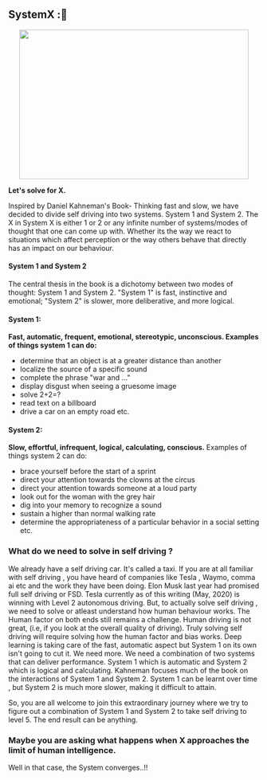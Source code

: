 ##  SystemX ::wrench:

<!-- Alignment options!!!!! -->
<p align="center">
  <img width="460" height="300" src="https://github.com/SystemX-ai/SystemX/blob/master/images/logo.png">
</p>


**Let's solve for X.**

Inspired by Daniel Kahneman's Book- Thinking fast and slow, we have decided to divide self driving into two systems. System 1 and System 2. 
The X in System X is either 1 or 2 or any infinite number of systems/modes of thought that one can come up with. Whether its the way we react to situations which affect perception or the way others behave that directly has an impact on our 
behaviour. 

#### System 1 and System 2

The central thesis in the book is a dichotomy between two modes of thought: System 1 and System 2.
"System 1" is fast, instinctive and emotional; "System 2" is slower, more deliberative, and more logical.

#### System 1:
**Fast, automatic, frequent, emotional, stereotypic, unconscious. Examples of things system 1 can do:**
- determine that an object is at a greater distance than another
- localize the source of a specific sound
- complete the phrase "war and ..."
- display disgust when seeing a gruesome image
- solve 2+2=?
- read text on a billboard
- drive a car on an empty road etc.

#### System 2:
**Slow, effortful, infrequent, logical, calculating, conscious.**
Examples of things system 2 can do:
- brace yourself before the start of a sprint
- direct your attention towards the clowns at the circus
- direct your attention towards someone at a loud party
- look out for the woman with the grey hair
- dig into your memory to recognize a sound
- sustain a higher than normal walking rate
- determine the appropriateness of a particular behavior in a social setting etc.

### What do we need to solve in self driving ?

We already have a self driving car. It's called a taxi. If you are at all familiar with self driving , you have heard of companies like Tesla , Waymo, comma ai  etc and the work they have been doing. Elon Musk last year had promised full self driving or FSD. Tesla currently as of this writing (May, 2020) is winning  with Level 2 autonomous driving. But, to actually solve self driving  , we need to solve or atleast understand how human behaviour works. The Human factor on both ends still remains a challenge. 
Human driving is not great, (i.e, if you look at the overall quality of driving). Truly solving self driving will require solving how the human factor and bias works. Deep learning is taking care of the fast, automatic aspect but System 1 on its own isn't going to cut it. We need more. We need a combination of two systems
that can deliver performance. System 1 which is automatic and System 2 which is logical and calculating. Kahneman focuses much of the book on the
interactions of System 1 and System 2. System 1 can be learnt over time , but System 2 is much more slower, making it difficult to attain.

So, you are all welcome to join this extraordinary journey where we try to figure out a combination of System 1 and System 2 to take self driving to level 5. The end result can be anything.


### Maybe you are asking what happens when X approaches the limit of human intelligence. 

Well in that case, the System converges..!!
